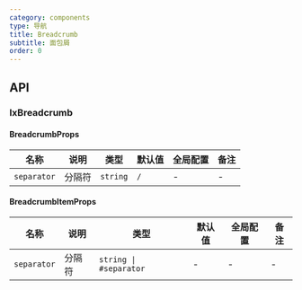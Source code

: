 ```yaml
---
category: components
type: 导航
title: Breadcrumb
subtitle: 面包屑
order: 0
---
```


## API

### IxBreadcrumb

#### BreadcrumbProps

| 名称 | 说明 | 类型  | 默认值 | 全局配置 | 备注 |
| --- | --- | --- | --- | --- | --- |
| `separator` | 分隔符 | `string` | `/` | - | - |

#### BreadcrumbItemProps

| 名称 | 说明 | 类型  | 默认值 | 全局配置 | 备注 |
| --- | --- | --- | --- | --- | --- |
| `separator` | 分隔符 | `string \| #separator` | - | - | - |
